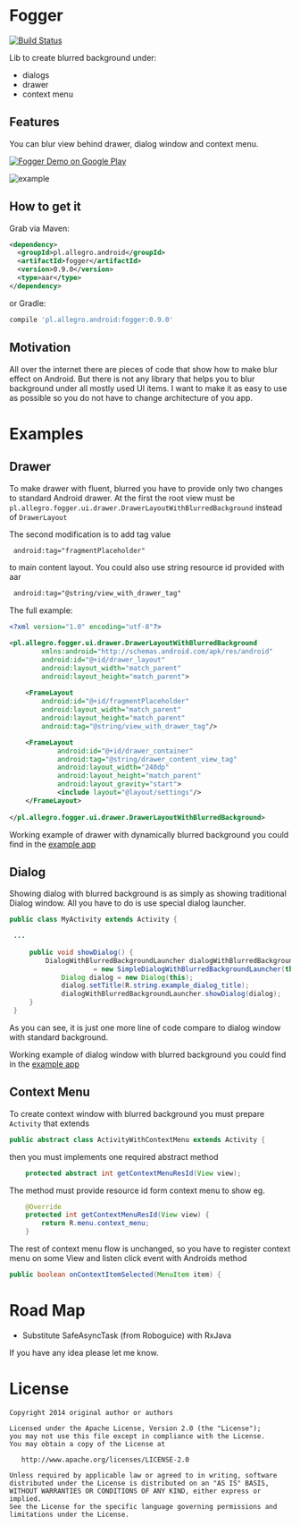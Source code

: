  
Fogger
====================

[![Build Status](https://travis-ci.org/allegro/fogger.svg?branch=feature%2Ftravis)](https://travis-ci.org/allegro/fogger)

Lib to create blurred background under:
* dialogs
* drawer
* context menu

Features
--------------------
You can blur view behind drawer, dialog window and context menu.

<a href="https://play.google.com/store/apps/details?id=pl.allegro.foggerexample">
  <img alt="Fogger Demo on Google Play"
         src="http://developer.android.com/images/brand/en_generic_rgb_wo_60.png" />
</a>

![example](https://github.com/allegro/fogger/blob/master/readme/fog-example.gif?raw=true "Example")


How to get it
--------
Grab via Maven:
```xml
<dependency>
  <groupId>pl.allegro.android</groupId>
  <artifactId>fogger</artifactId>
  <version>0.9.0</version>
  <type>aar</type>
</dependency>
```
or Gradle:
```groovy
compile 'pl.allegro.android:fogger:0.9.0'
```

Motivation
--------
All over the internet there are pieces of code that show how to make blur effect on Android. But there is not any
library that helps you to blur background under all mostly used UI items. I want to make it as easy to use as possible so
you do not have to change architecture of you app.

Examples
===================
Drawer 
-------------------
To make drawer with fluent, blurred you have to provide only two changes to standard Android drawer. 
At the first the root view must be ```pl.allegro.fogger.ui.drawer.DrawerLayoutWithBlurredBackground``` instead
of ```DrawerLayout```

The second modification is to add tag value 

```xml
 android:tag="fragmentPlaceholder"
``` 
 to main content layout. You could also use string resource id provided with aar
 ```xml
  android:tag="@string/view_with_drawer_tag"
  ```
   
The full example:
   ```xml
   <?xml version="1.0" encoding="utf-8"?>
   
   <pl.allegro.fogger.ui.drawer.DrawerLayoutWithBlurredBackground
           xmlns:android="http://schemas.android.com/apk/res/android"
           android:id="@+id/drawer_layout"
           android:layout_width="match_parent"
           android:layout_height="match_parent">
           
       <FrameLayout
           android:id="@+id/fragmentPlaceholder"
           android:layout_width="match_parent"
           android:layout_height="match_parent"
           android:tag="@string/view_with_drawer_tag"/>
   
       <FrameLayout
               android:id="@+id/drawer_container"
               android:tag="@string/drawer_content_view_tag"
               android:layout_width="240dp"
               android:layout_height="match_parent"
               android:layout_gravity="start">
               <include layout="@layout/settings"/>
       </FrameLayout>
       
   </pl.allegro.fogger.ui.drawer.DrawerLayoutWithBlurredBackground>
   ```
Working example of drawer with dynamically blurred background you could find in the [example app](https://github.com/allegro/fogger/tree/master/example)

Dialog
-------------------

Showing dialog with blurred background is as simply as showing traditional Dialog window.
All you have to do is use special dialog launcher.

```java
public class MyActivity extends Activity {

 ...
 
     public void showDialog() {
         DialogWithBlurredBackgroundLauncher dialogWithBlurredBackgroundLauncher
                     = new SimpleDialogWithBlurredBackgroundLauncher(this);
             Dialog dialog = new Dialog(this);
             dialog.setTitle(R.string.example_dialog_title);
             dialogWithBlurredBackgroundLauncher.showDialog(dialog);
     }
 }
```
As you can see, it is just one more line of code compare to dialog window with standard background.

Working example of dialog window with blurred background you could find in the [example app](https://github.com/allegro/fogger/tree/develop/example)

Context Menu
-------------------
To create context window with blurred background you must prepare ```Activity``` that extends 
```java
public abstract class ActivityWithContextMenu extends Activity {
``` 

then you must implements one required abstract method
```java
    protected abstract int getContextMenuResId(View view);
```

The method must provide resource id form context menu to show eg.
```java
    @Override
    protected int getContextMenuResId(View view) {
        return R.menu.context_menu;
    }
```
The rest of context menu flow is unchanged, so you have to register context menu on some View and listen click event with Androids method
```java
public boolean onContextItemSelected(MenuItem item) {
```


Road Map
===================
* Substitute SafeAsyncTask (from Roboguice) with RxJava

If you have any idea please let me know.

License
=======

    Copyright 2014 original author or authors

    Licensed under the Apache License, Version 2.0 (the "License");
    you may not use this file except in compliance with the License.
    You may obtain a copy of the License at

       http://www.apache.org/licenses/LICENSE-2.0

    Unless required by applicable law or agreed to in writing, software
    distributed under the License is distributed on an "AS IS" BASIS,
    WITHOUT WARRANTIES OR CONDITIONS OF ANY KIND, either express or implied.
    See the License for the specific language governing permissions and
    limitations under the License.
